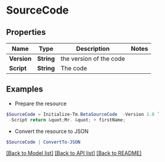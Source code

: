 # SourceCode
## Properties

Name | Type | Description | Notes
------------ | ------------- | ------------- | -------------
**Version** | **String** | the version of the code | 
**Script** | **String** | The code | 

## Examples

- Prepare the resource
```powershell
$SourceCode = Initialize-Tm.BetaSourceCode  -Version 1.0 `
 -Script return &quot;Mr. &quot; + firstName;
```

- Convert the resource to JSON
```powershell
$SourceCode | ConvertTo-JSON
```

[[Back to Model list]](../README.md#documentation-for-models) [[Back to API list]](../README.md#documentation-for-api-endpoints) [[Back to README]](../README.md)

